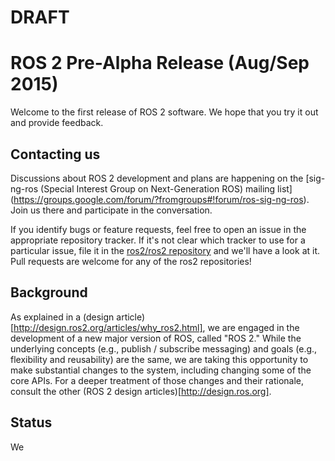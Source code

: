 # DRAFT

# ROS 2 Pre-Alpha Release (Aug/Sep 2015)

Welcome to the first release of ROS 2 software.  We hope that you try it
out and provide feedback.

## Contacting us

Discussions about ROS 2 development and plans are happening on the
[sig-ng-ros (Special Interest Group on Next-Generation ROS) mailing list]
(https://groups.google.com/forum/?fromgroups#!forum/ros-sig-ng-ros).  Join
us there and participate in the conversation.

If you identify bugs or feature requests, feel free to open an issue in the
appropriate repository tracker.  If it's not clear which tracker to use for
a particular issue, file it in the [ros2/ros2
repository](https://github.com/ros2/ros2/issues) and we'll have a look at
it.  Pull requests are welcome for any of the ros2 repositories!

## Background

As explained in a (design
article)[http://design.ros2.org/articles/why_ros2.html], we are engaged in
the development of a new major version of ROS, called "ROS 2." While the
underlying concepts (e.g., publish / subscribe messaging) and goals (e.g.,
flexibility and reusability) are the same, we are taking this opportunity
to make substantial changes to the system, including changing some of the
core APIs.  For a deeper treatment of those changes and their rationale,
consult the other (ROS 2 design articles)[http://design.ros.org].

## Status

We 
